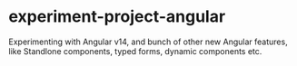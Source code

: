 # experiment-project-angular
Experimenting with Angular v14, and bunch of other new Angular features, like Standlone components, typed forms, dynamic components etc.
